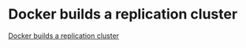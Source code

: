 # Docker builds a replication cluster
[Docker builds a replication cluster](https://aiwithcloud.com/2022/09/14/docker_builds_a_replication_cluster/)